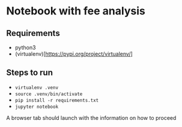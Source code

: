 # Notebook with fee analysis
## Requirements

* python3
* (virtualenv)[https://pypi.org/project/virtualenv/]

## Steps to run
* `virtualenv .venv`
* `source .venv/bin/activate`
* `pip install -r requirements.txt`
* `jupyter notebook`

A browser tab should launch with the information on how to proceed

